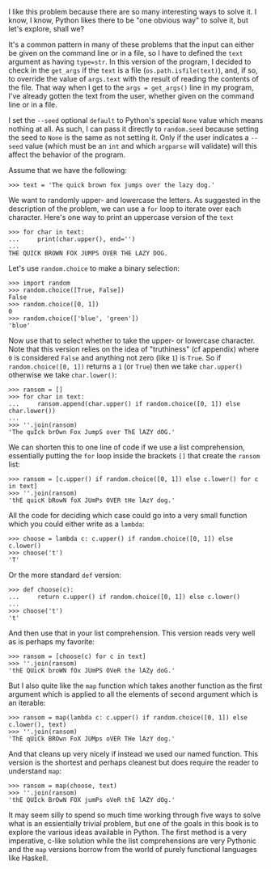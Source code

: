 I like this problem because there are so many interesting ways to solve it. I know, I know, Python likes there to be "one obvious way" to solve it, but let's explore, shall we?

It's a common pattern in many of these problems that the input can either be given on the command line or in a file, so I have to defined the `text` argument as having `type=str`. In this version of the program, I decided to check in the `get_args` if the `text` is a file (`os.path.isfile(text)`), and, if so, to override the value of `args.text` with the result of reading the contents of the file. That way when I get to the `args = get_args()` line in my program, I've already gotten the text from the user, whether given on the command line or in a file.

I set the `--seed` optional `default` to Python's special `None` value which means nothing at all. As such, I can pass it directly to `random.seed` because setting the seed to `None` is the same as not setting it. Only if the user indicates a `--seed` value (which must be an `int` and which `argparse` will validate) will this affect the behavior of the program.

Assume that we have the following:

````
>>> text = 'The quick brown fox jumps over the lazy dog.'
````

We want to randomly upper- and lowercase the letters. As suggested in the description of the problem, we can use a `for` loop to iterate over each character. Here's one way to print an uppercase version of the `text`

````
>>> for char in text:
...     print(char.upper(), end='')
...
THE QUICK BROWN FOX JUMPS OVER THE LAZY DOG.
````

Let's use `random.choice` to make a binary selection:

````
>>> import random
>>> random.choice([True, False])
False
>>> random.choice([0, 1])
0
>>> random.choice(['blue', 'green'])
'blue'
````

Now use that to select whether to take the upper- or lowercase character. Note that this version relies on the idea of "truthiness" (cf appendix) where `0` is considered `False` and anything not zero (like `1`) is `True`. So if `random.choice([0, 1])` returns a `1` (or `True`) then we take `char.upper()` otherwise we take `char.lower()`:

````
>>> ransom = []
>>> for char in text:
...     ransom.append(char.upper() if random.choice([0, 1]) else char.lower())
...
>>> ''.join(ransom)
'The quIck brOwn Fox JumpS over ThE lAZY dOG.'
````

We can shorten this to one line of code if we use a list comprehension, essentially putting the `for` loop inside the brackets `[]` that create the `ransom` list:

````
>>> ransom = [c.upper() if random.choice([0, 1]) else c.lower() for c in text]
>>> ''.join(ransom)
'thE quicK bRowN foX JUmPs OVER tHe lAzY dog.'
````

All the code for deciding which case could go into a very small function which you could either write as a `lambda`:

````
>>> choose = lambda c: c.upper() if random.choice([0, 1]) else c.lower()
>>> choose('t')
'T'
````

Or the more standard `def` version:

````
>>> def choose(c):
...     return c.upper() if random.choice([0, 1]) else c.lower()
...
>>> choose('t')
't'
````

And then use that in your list comprehension. This version reads very well as is perhaps my favorite:

````
>>> ransom = [choose(c) for c in text]
>>> ''.join(ransom)
'thE QUicK broWN fOx JUmPS OVeR the lAZy doG.'
````

But I also quite like the `map` function which takes another function as the first argument which is applied to all the elements of second argument which is an iterable:

````
>>> ransom = map(lambda c: c.upper() if random.choice([0, 1]) else c.lower(), text)
>>> ''.join(ransom)
'ThE qUiCk BROwn FoX JUMps oVER THe lAzY dog.'
````

And that cleans up very nicely if instead we used our named function. This version is the shortest and perhaps cleanest but does require the reader to understand `map`:

````
>>> ransom = map(choose, text)
>>> ''.join(ransom)
'thE QUIck BrOwN FOX jumPs oVeR thE lAZY dOg.'
````

It may seem silly to spend so much time working through five ways to solve what is an essientially trivial problem, but one of the goals in this book is to explore the various ideas available in Python. The first method is a very imperative, c-like solution while the list comprehensions are very Pythonic and the `map` versions borrow from the world of purely functional languages like Haskell.

